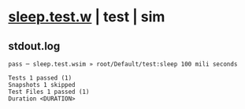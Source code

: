 # [sleep.test.w](../../../../../../examples/tests/sdk_tests/util/sleep.test.w) | test | sim

## stdout.log
```log
pass ─ sleep.test.wsim » root/Default/test:sleep 100 mili seconds

Tests 1 passed (1)
Snapshots 1 skipped
Test Files 1 passed (1)
Duration <DURATION>
```

